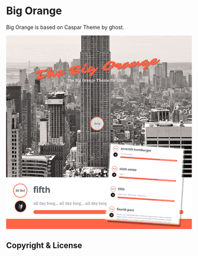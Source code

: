 # Big Orange

Big Orange is based on Caspar Theme by ghost.

![Alt text](/screenshot/bigorange_theme.png "Optional title")

## Copyright & License